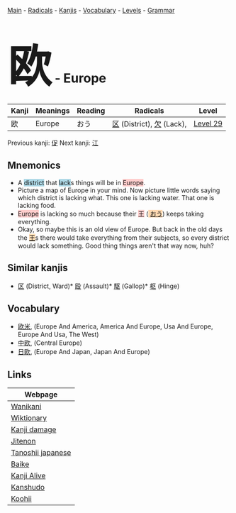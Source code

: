 <style> bigfont {font-size: 100px}</style>
[Main](../README.md) -
[Radicals](../radicals.md) -
[Kanjis](../kanjis.md) -
[Vocabulary](../vocabulary.md) -
[Levels](../levels.md) -
[Grammar](../grammar.md)
# <bigfont> 欧</bigfont> - Europe 

| Kanji | Meanings | Reading | Radicals | Level |
| --- | --- | --- | --- | --- |
| 欧 | Europe | おう | [区](../radicals/区.md) (District), [欠](../radicals/欠.md) (Lack),  | [Level 29](../levels/wk_level29.md) |

Previous kanji: [促](促.md) Next kanji: [江](江.md) 

## Mnemonics
 * A <span style="background-color:#ADD8E6"> district</span> that <span style="background-color:#ADD8E6"> lack</span>s things will be in <span style="background-color:#ffcccb"> Europe</span>.
* Picture a map of Europe in your mind. Now picture little words saying which district is lacking what. This one is lacking water. That one is lacking food.
* <span style="background-color:#ffcccb"> Europe</span> is lacking so much because their <span style="background-color:#ffcccb"> 王</span> (<span style="background-color:#fed8b1"> [おう](https://jisho.org/search/おう)</span>) keeps taking everything.
* Okay, so maybe this is an old view of Europe. But back in the old days the <span style="background-color:#fed8b1"> [王](https://jisho.org/search/王)</span>s there would take everything from their subjects, so every district would lack something. Good thing things aren't that way now, huh?


## Similar kanjis
 * [区](区.md) (District, Ward)* [殴](殴.md) (Assault)* [駆](駆.md) (Gallop)* [枢](枢.md) (Hinge)


## Vocabulary
 * [欧米](../vocabulary/欧.md), (Europe And America, America And Europe, Usa And Europe, Europe And Usa, The West)
* [中欧](../vocabulary/欧.md), (Central Europe)
* [日欧](../vocabulary/欧.md), (Europe And Japan, Japan And Europe)



## Links 

| Webpage |
| --- |
| [Wanikani          ](https://www.wanikani.com/kanji/欧) |
| [Wiktionary        ](https://en.wiktionary.org/wiki/欧) |
| [Kanji damage      ](http://www.kanjidamage.com/kanji/search?utf8=✓&q=欧) |
| [Jitenon           ](https://jitenon.com/kanji/欧) |
| [Tanoshii japanese ](https://www.tanoshiijapanese.com/dictionary/kanji.cfm?k=欧) |
| [Baike             ](https://baike.baidu.com/item/欧) |
| [Kanji Alive       ](https://app.kanjialive.com/欧) |
| [Kanshudo          ](https://www.kanshudo.com/searchmn?q=欧) |
| [Koohii            ](https://kanji.koohii.com/study/kanji/欧) |
